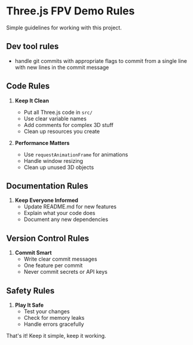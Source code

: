 # Three.js FPV Demo Rules

Simple guidelines for working with this project.

## Dev tool rules
* handle git commits with appropriate flags to commit from a single line with new lines in the commit message

## Code Rules

1. **Keep It Clean**
   - Put all Three.js code in `src/`
   - Use clear variable names
   - Add comments for complex 3D stuff
   - Clean up resources you create

2. **Performance Matters**
   - Use `requestAnimationFrame` for animations
   - Handle window resizing
   - Clean up unused 3D objects

## Documentation Rules

1. **Keep Everyone Informed**
   - Update README.md for new features
   - Explain what your code does
   - Document any new dependencies

## Version Control Rules

1. **Commit Smart**
   - Write clear commit messages
   - One feature per commit
   - Never commit secrets or API keys

## Safety Rules

1. **Play It Safe**
   - Test your changes
   - Check for memory leaks
   - Handle errors gracefully

That's it! Keep it simple, keep it working. 
